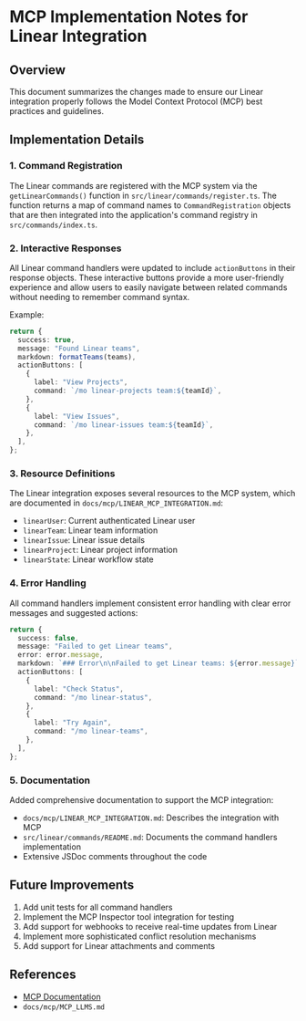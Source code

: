 # MCP Implementation Notes for Linear Integration

## Overview

This document summarizes the changes made to ensure our Linear integration properly follows the Model Context Protocol (MCP) best practices and guidelines.

## Implementation Details

### 1. Command Registration

The Linear commands are registered with the MCP system via the `getLinearCommands()` function in `src/linear/commands/register.ts`. The function returns a map of command names to `CommandRegistration` objects that are then integrated into the application's command registry in `src/commands/index.ts`.

### 2. Interactive Responses

All Linear command handlers were updated to include `actionButtons` in their response objects. These interactive buttons provide a more user-friendly experience and allow users to easily navigate between related commands without needing to remember command syntax.

Example:

```typescript
return {
  success: true,
  message: "Found Linear teams",
  markdown: formatTeams(teams),
  actionButtons: [
    {
      label: "View Projects",
      command: `/mo linear-projects team:${teamId}`,
    },
    {
      label: "View Issues",
      command: `/mo linear-issues team:${teamId}`,
    },
  ],
};
```

### 3. Resource Definitions

The Linear integration exposes several resources to the MCP system, which are documented in `docs/mcp/LINEAR_MCP_INTEGRATION.md`:

- `linearUser`: Current authenticated Linear user
- `linearTeam`: Linear team information
- `linearIssue`: Linear issue details
- `linearProject`: Linear project information
- `linearState`: Linear workflow state

### 4. Error Handling

All command handlers implement consistent error handling with clear error messages and suggested actions:

```typescript
return {
  success: false,
  message: "Failed to get Linear teams",
  error: error.message,
  markdown: `### Error\n\nFailed to get Linear teams: ${error.message}`,
  actionButtons: [
    {
      label: "Check Status",
      command: "/mo linear-status",
    },
    {
      label: "Try Again",
      command: "/mo linear-teams",
    },
  ],
};
```

### 5. Documentation

Added comprehensive documentation to support the MCP integration:

- `docs/mcp/LINEAR_MCP_INTEGRATION.md`: Describes the integration with MCP
- `src/linear/commands/README.md`: Documents the command handlers implementation
- Extensive JSDoc comments throughout the code

## Future Improvements

1. Add unit tests for all command handlers
2. Implement the MCP Inspector tool integration for testing
3. Add support for webhooks to receive real-time updates from Linear
4. Implement more sophisticated conflict resolution mechanisms
5. Add support for Linear attachments and comments

## References

- [MCP Documentation](https://modelcontextprotocol.io/tutorials/building-mcp-with-llms)
- `docs/mcp/MCP_LLMS.md`
